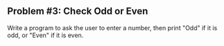 ## Problem #3: Check Odd or Even

Write a program to ask the user to enter a number, then print "Odd" if it is odd,
or "Even" if it is even.
